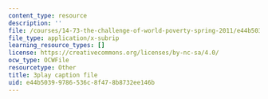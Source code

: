 ```yaml
---
content_type: resource
description: ''
file: /courses/14-73-the-challenge-of-world-poverty-spring-2011/e44b50399786536c8f478b8732ee146b_K2LvCx8H0OU.vtt
file_type: application/x-subrip
learning_resource_types: []
license: https://creativecommons.org/licenses/by-nc-sa/4.0/
ocw_type: OCWFile
resourcetype: Other
title: 3play caption file
uid: e44b5039-9786-536c-8f47-8b8732ee146b
---
```

